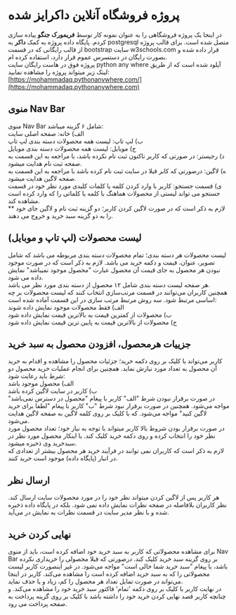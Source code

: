 # پروژه فروشگاه آنلاین داکرایز شده
در اینجا یک پروژه فروشگاهی را به عنوان نمونه کار توسط **فریمورک جنگو** پیاده سازی کردم. پایگاه داده پروژه به کمک **داکر** به
postgresql
متصل شده است. برای قالب پروژه از قالب رایگانی که در قسمت bootstrap سایت
w3schools.com
قرار داده شده و بصورت رایگان در دستسرس عموم قرار دارد، استفاده کرده ام.   
پروژه فوق در هاست رایگان سایت python any where آپلود شده است که از طریق لینک زیر میتواند پروژه را مشاهده نمایید:
[https://mohammadaq.pythonanywhere.com/](https://mohammadaq.pythonanywhere.com)
## منوی Nav Bar
منوی Nav Bar شامل ۶ گزینه میباشد:  
الف) خانه: صفحه اصلی سایت  
 ب) لپ تاپ: لیست همه محصولات دسته بندی لپ تاپ  
ج)  موبایل: لیست همه محصولات دسته بندی موبایل  
د) رجیستر: در صورتی که کاربر تاکنون ثبت نام نکرده باشد، با مراجعه به این قسمت به صفحه ثبت نام هدایت میشود.  
ه)  لاگین: درصورتی که کابر قبلا در سایت ثبت نام کرده باشد با مراجعه به این قسمت به صفحه لاگین هدایت میشود.  
ی)  قسمت جستجو: کاربر با وارد کردن کلمه یا کلمات کلیدی مورد نظر خود در قسمت جستجو می تواند لیستی از محصولات هماهنگ با کلمه یا کلماتی را که وارد کرده است مشاهده کند.  
** لازم به ذکر است که در صورت لاگین کردن کاربر؛ دو گزینه ثبت نام و لاگین جای خود را به دو گزینه سبد خرید و خروج می دهند.  

## لیست محصولات (لپ تاپ و موبایل) 

لیست محصولات هر دسته بندی؛ تمام محصولات دسته بندی مربوطه می باشد که شامل تصویر، عنوان،  قیمت و دکمه خرید می باشد. لازم به ذکر است که در صورت موجود نبودن هر محصول به جای قیمت آن محصول عبارت "محصول موجود نمیباشد" نمایش داده می شود.  
 هر صفحه لیست دسته بندی شامل ۱۲ محصول از دسته بندی مورد نظر می باشد.  
 همچنین کاربران می‌توانند در قسمت مرتب‌سازی انتخاب کنند که لیست محصولات بر چه اساسی مرتبط شود. سه روش مرتبط مرتب سازی در این قسمت آماده شده است:  
الف) فقط محصولات موجود نمایش داده شوند   
ب) محصولات از کمترین قیمت به بالاترین قیمت نمایش داده شود   
ج) محصولات از بالاترین قیمت به پایین ترین قیمت نمایش داده شود

## جزییات هرمحصول، افزودن محصول به سبد خرید

 کاربر می‌تواند با کلیک بر روی دکمه خرید؛ جزئیات محصول را مشاهده و اقدام به خرید آن محصول به تعداد مورد نیازش نماید. همچنین برای انجام عملیات خرید محصول دو شرط باید رعایت شود:  
 الف) محصول موجود باشد   
ب) کاربر در سایت لاگین کرده باشد  
در صورت برقرار نبودن شرط "الف" کاربر با پیغام "محصول در دسترس نمی‌باشد" مواجه می‌شود. همچنین در صورت برقرار نبود شرط "ب" کاربر با پیغام "لطفا برای خرید لاگین کنید" مواجه می‌شود. که با کلیک بر روی کلمه لاگین به صفحه لاگین هدایت می‌شود.  
 در صورت برقرار بودن شروط بالا کاربر میتواند با توجه به نیاز خود؛ تعداد محصول مورد نظر خود را انتخاب کرده و روی دکمه خرید کلیک کند. با اینکار محصول مورد نظر در سبدخرید وی ذخیره میشود.  
 لازم به ذکر است که کاربران نمی توانند در فرآیند خرید هر محصول بیشتر از تعدادی که در انبار (پایگاه داده) موجود است خرید کنند.    
 
 ## ارسال نظر

 هر کاربر پس از لاگین کردن میتواند نظر خود را در مورد محصولات سایت ارسال کند. نظر کاربران بلافاصله در صفحه نظرات نمایش داده نمی شود. بلکه در پایگاه داده ذخیره شده و با نظر مدیر سایت در قسمت نظرات به نمایش در می‌آید.  
  ## نهایی کردن خرید

 برای مشاهده محصولاتی که کاربر به سبد خرید خود اضافه کرده است، باید از منوی Nav Bar بر روی گزینه سبد خرید کلیک کند. درصورتی که قبلا محصولی را خریداری نکرده باشد، با پیغام "سبد خرید شما خالی است" مواجه می‌شود. در غیر اینصورت کاربر لیست محصولاتی را که به سبد خرید اضافه کرده است را مشاهده می‌کند. کاربر در اینجا می‌تواند در صورت تمایل تعداد هر محصول را کم، زیاد و یا حذف نماید.  
 در نهایت کاربر با کلیک بر روی دکمه 'تمام' فاکتور سبد خرید خود را مشاهده می‌کند. و چنانچه کاربر قصد نهایی کردن خرید خود را داشته باشد با کلیک بر روی گزینه پرداخت به صفحه پرداخت می رود.  

